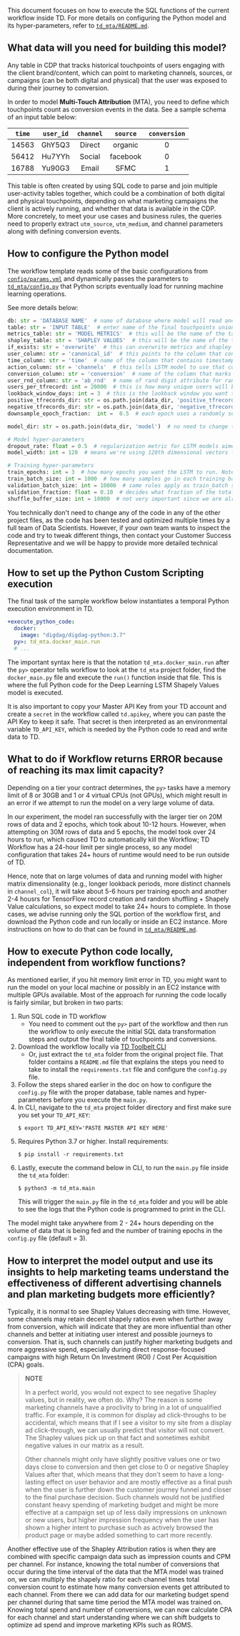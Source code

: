This document focuses on how to execute the SQL functions of the current workflow inside TD. For more details on configuring the Python model and its hyper-parameters, refer to [`td_mta/README.md`](../td_mta/README.md).

## What data will you need for building this model?

Any table in CDP that tracks historical touchpoints of users engaging with the client brand/content, which can point to marketing channels, sources, or campaigns (can be both digital and physical) that the user was exposed to during their journey to conversion. 

In order to model **Multi-Touch Attribution** (MTA), you need to define which touchpoints count as conversion events in the data. See a sample schema of an input table below:

| `time`  | `user_id`  | `channel` | `source`   | `conversion` |
|:-----:|:--------:|:-------:|:--------:|:----------:|
| 14563 | GhY5Q3   | Direct  | organic  |     0      |
| 56412 | Hu7YYh   | Social  | facebook |     0      |
| 16788 | Yu90G3   | Email   | SFMC     |     1      |

This table is often created by using SQL code to parse and join multiple user-activity tables together, which could be a combination of both digital and physical touchpoints, depending on what marketing campaigns the client is actively running, and whether that data is available in the CDP. More concretely, to meet your use cases and business rules, the queries need to properly extract `utm_source`, `utm_medium`, and channel parameters along with defining conversion events.

## How to configure the Python model

The workflow template reads some of the basic configurations from [`config/params.yml`](../config/params.yml) and dynamically passes the parameters to [`td_mta/config.py`](../td_mta/config.py) that Python scripts eventually load for running machine learning operations.

See more details below:

```python
db: str = 'DATABASE NAME'  # name of database where model will read and write data to.
table: str = 'INPUT TABLE'  # enter name of the final touchpoints union_table with ab_rnd attribute created by the SQL Query `queries/union_ab_rand.sql`
metrics_table: str = 'MODEL METRICS'  # this will be the name of the table that the model will write to TD with LSTM performance metrics such as RMSE and LogLoss. 
shapley_table: str = 'SHAPLEY VALUES'  # this will be the name of the table with the final shapley values, broken down by each day of the customer journey. Note***Aggregate final shapley values across the full journey are output in a separate table that has the same name as shapley_table but with a "_channel" prefix at the end. 
if_exists: str = 'overwrite'  # this can overwrite metrics and shapley values table after each new run. If you prefer to preserve old values and just append new values, then change the parameter to 'append'.
user_column: str = 'canonical_id'  # this points to the column that contains unique user IDs, most commonly 'canonical_id' since this is typically the output of our ID unification algorithm.
time_column: str = 'time'  # name of the column that contains timestamp for each touchpoint.
action_column: str = 'channels'  # this tells LSTM model to use that column as the categorical features when predicting probabilities of conversion. In other words - this is the column that you are trying to get the final shapely values for. Other columns that can be used here are 'source', 'channel_source', 'campaign', depending on what the marketing team wants to measure.
conversion_column: str = 'conversion'  # name of the column that marks conversion events
user_rnd_column: str = 'ab_rnd'  # name of rand digit attribute for random shuffling
users_per_tfrecord: int = 20000  # this is how many unique users will be sabed in each individual TensorFlow record. Rule of thumb is to try get about 2-3% of users per record, so if you have a table with 1M users, then you can make this number 40,000, which will draw from the dataset 25 times with random shuffling to create separate TensorFlow records.
lookback_window_days: int = 3  # this is the lookback window you want to set before the model starts to define how many days from conversion events do you want to track back to define what marketing touchpoints were part of the user journey. 
positive_tfrecords_dir: str = os.path.join(data_dir, 'positive_tfrecords')  # no need to change this, it just tells the model to store TF records in the current project directory.
negative_tfrecords_dir: str = os.path.join(data_dir, 'negative_tfrecords')  # no need to change this, it just tells the model to store TF records in the current project directory.
downsample_epoch_fraction:  int =  0.5  # each epoch uses a randomly subsampled fraction of all the training data, but it's a different fraction every epoch. This will reduce the training time, but will not reduce the Shapley value calculation time.

model_dir: str = os.path.join(data_dir, 'model')  # no need to change this

# Model hyper-parameters
dropout_rate: float = 0.5  # regularization metric for LSTM models aimed at reducing overfitting and improving model performance. Historically, dropout rate values between 0.4 and 0.6 have proven to be the preferred for a variety of LSTM models and hidden layers. 
model_width: int = 128  # means we're using 128th dimensional vectors for the linear transformations of Neural Network layers. 128x128 matrices are used. 

# Training hyper-parameters
train_epochs: int = 3  # how many epochs you want the LSTM to run. Note that for very large datasets a single epoch can take more than 5hrs, so it is advisable to keep that number small at first and increase as you see fit. Typically, you want to watch how val_loss and val_rmse change with each epoch and stop at the epoch after which val_loss stops decreasing.
train_batch_size: int = 1000  # how many samples go in each training batch. The larger this number, the faster each epoch will run, but this might have a slight negative effect on performance.  It's recommended testing different variations and finding good balance between run speed and model performance. 
validation_batch_size: int = 10000  # same rules apply as train_batch size, except you always want your validation batch size 10x or so larger than train_batch, since training has been done at this point and we're only using the validation dataset at the end to estimate val metrics.
validation_fraction: float = 0.10  # decides what fraction of the total data you will hold-out for validation and how many records will go into the model training. We recommend 10% as the default metric, but other fractions can be tested if needed.
shuffle_buffer_size: int = 10000  # not very important since we are already doing random shuffling in the beginning during TF record random sampling. 
```

You technically don't need to change any of the code in any of the other project files, as the code has been tested and optimized multiple times by a full team of Data Scientists. However, if your own team wants to inspect the code and try to tweak different things, then contact your Customer Success Representative and we will be happy to provide more detailed technical documentation.

## How to set up the Python Custom Scripting execution

The final task of the sample workflow below instantiates a temporal Python execution environment in TD. 

```yaml
+execute_python_code:
  docker:
    image: "digdag/digdag-python:3.7"
  py>: td_mta.docker_main.run
  # ...
```

The important syntax here is that the notation `td_mta.docker_main.run` after the `py>` operator tells workflow to look at the `td_mta` project folder, find the `docker_main.py` file and execute the `run()` function inside that file. This is where the full Python code for the Deep Learning LSTM Shapely Values model is executed.

It is also important to copy your Master API Key from your TD account and create a `secret` in the workflow called `td.apikey`, where you can paste the API Key to keep it safe. That secret is then interpreted as an environmental variable `TD_API_KEY`, which is needed by the Python code to read and write data to TD.

## What to do if Workflow returns ERROR because of reaching its max limit capacity?

Depending on a tier your contract determines, the `py>` tasks have a memory limit of 8 or 30GB and 1 or 4 virtual CPUs (not GPUs), which might result in an error if we attempt to run the model on a very large volume of data. 

In our experiment, the model ran successfully with the larger tier on 20M rows of data and 2 epochs, which took about 10-12 hours. However, when attempting on 30M rows of data and 5 epochs, the model took over 24 hours to run, which caused TD to automatically kill the Workflow; TD Workflow has a 24-hour limit per single process, so any model configuration that takes 24+ hours of runtime would need to be run outside of TD. 

Hence, note that on large volumes of data and running model with higher matrix dimensionality (e.g., longer lookback periods, more distinct channels in `channel_col`), it will take about 5-6 hours per training epoch and another 2-4 housrs for TensorFlow record creation and random shuffling + Shapely Value calculations, so expect model to take 24+ hours to complete. In those cases, we advise running only the SQL portion of the workflow first, and download the Python code and run locally or inside an EC2 instance. More instructions on how to do that can be found in [`td_mta/README.md`](../td_mta/README.md). 

## How to execute Python code locally, independent from workflow functions?

As mentioned earlier, if you hit memory limit error in TD, you might want to run the model on your local machine or possibly in an EC2 instance with multiple GPUs available. Most of the approach for running the code locally is fairly similar, but broken in two parts:

1.  Run SQL code in TD workflow 
    - You need to comment out the `py>` part of the workflow and then run the workflow to only execute the initial SQL data transformation steps and output the final table of touchpoints and conversions.
2.  Download the workflow locally via [TD Toolbelt CLI](https://toolbelt.treasuredata.com/)
    - Or, just extract the `td_mta` folder from the original project file. That folder contains a `README.md` file that explains the steps you need to take to install the `requirements.txt` file and configure the `config.py` file.
3.  Follow the steps shared earlier in the doc on how to configure the `config.py` file with the proper database, table names and hyper-parameters before you execute the `main.py`. 
4.  In CLI, navigate to the `td_mta` project folder directory and first make sure you set your `TD_API_KEY`:
    ```
    $ export TD_API_KEY='PASTE MASTER API KEY HERE'
    ```
5.  Requires Python 3.7 or higher. Install requirements:
    ```
    $ pip install -r requirements.txt
    ```
6.  Lastly, execute the command below in CLI, to run the `main.py` file inside the `td_mta` folder:
    ```
    $ python3 -m td_mta.main
    ```
    This will trigger the `main.py` file in the `td_mta` folder and you will be able to see the logs that the Python code is programmed to print in the CLI.

The model might take anywhere from 2 - 24+ hours depending on the volume of data that is being fed and the number of training epochs in the `config.py` file (default = 3).

## How to interpret the model output and use its insights to help marketing teams understand the effectiveness of different advertising channels and plan marketing budgets more efficiently?

Typically, it is normal to see Shapley Values decreasing with time. However, some channels may retain decent shapely ratios even when further away from conversion, which will indicate that they are more influential than other channels and better at initiating user interest and possible journeys to conversion. That is, such channels can justify higher marketing budgets and more aggressive spend, especially during direct response-focused campaigns with high Return On Investment (ROI) / Cost Per Acquisition (CPA) goals. 

> **NOTE**
> 
> In a perfect world, you would not expect to see negative Shapley values, but in reality, we often do. Why? The reason is some marketing channels have a proclivity to bring in a lot of unqualified traffic. For example, it is common for display ad click-throughs to be accidental, which means that if I see a visitor to my site from a display ad click-through, we can usually predict that visitor will not convert. The Shapley values pick up on that fact and sometimes exhibit negative values in our matrix as a result.
> 
> Other channels might only have slightly positive values one or two days close to conversion and then get close to 0 or negative Shapley Values after that, which means that they don't seem to have a long-lasting effect on user behavior and are mostly effective as a final push when the user is further down the customer journey funnel and closer to the final purchase decision. Such channels would not be justified constant heavy spending of marketing budget and might be more effective at a campaign set up of less daily impressions on unknown or new users, but higher impression frequency when the user has shown a higher intent to purchase such as actively browsed the product page or maybe added something to cart more recently.

Another effective use of the Shapley Attribution ratios is when they are combined with specific campaign data such as impression counts and CPM per channel. For instance, knowing the total number of conversions that occur during the time interval of the data that the MTA model was trained on, we can multiply the shapely ratio for each channel times total conversion count to estimate how many conversion events get attributed to each channel. From there we can add data for our marketing budget spend per channel during that same time period the MTA model was trained on. Knowing total spend and number of conversions, we can now calculate CPA for each channel and start understanding where we can shift budgets to optimize ad spend and improve marketing KPIs such as ROMS.
